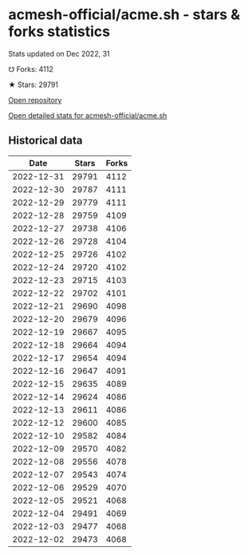 # acmesh-official/acme.sh - stars & forks statistics

Stats updated on Dec 2022, 31

☋ Forks: 4112

★ Stars: 29791

[Open repository](https://github.com/acmesh-official/acme.sh)

[Open detailed stats for acmesh-official/acme.sh](https://reviewgithub.com/rep/acmesh-official/acme.sh)

## Historical data
| Date | Stars | Forks |
|------|-------|-------|
| 2022-12-31 | 29791 | 4112 | 
| 2022-12-30 | 29787 | 4111 | 
| 2022-12-29 | 29779 | 4111 | 
| 2022-12-28 | 29759 | 4109 | 
| 2022-12-27 | 29738 | 4106 | 
| 2022-12-26 | 29728 | 4104 | 
| 2022-12-25 | 29726 | 4102 | 
| 2022-12-24 | 29720 | 4102 | 
| 2022-12-23 | 29715 | 4103 | 
| 2022-12-22 | 29702 | 4101 | 
| 2022-12-21 | 29690 | 4098 | 
| 2022-12-20 | 29679 | 4096 | 
| 2022-12-19 | 29667 | 4095 | 
| 2022-12-18 | 29664 | 4094 | 
| 2022-12-17 | 29654 | 4094 | 
| 2022-12-16 | 29647 | 4091 | 
| 2022-12-15 | 29635 | 4089 | 
| 2022-12-14 | 29624 | 4086 | 
| 2022-12-13 | 29611 | 4086 | 
| 2022-12-12 | 29600 | 4085 | 
| 2022-12-10 | 29582 | 4084 | 
| 2022-12-09 | 29570 | 4082 | 
| 2022-12-08 | 29556 | 4078 | 
| 2022-12-07 | 29543 | 4074 | 
| 2022-12-06 | 29529 | 4070 | 
| 2022-12-05 | 29521 | 4068 | 
| 2022-12-04 | 29491 | 4069 | 
| 2022-12-03 | 29477 | 4068 | 
| 2022-12-02 | 29473 | 4068 | 

